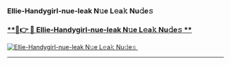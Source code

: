 ### Ellie-Handygirl-nue-leak N𝚞e L𝚎a𝚔 Nu𝚍e𝚜   

### [ **🔗👉 🔴 Ellie-Handygirl-nue-leak N𝚞e L𝚎a𝚔 Nu𝚍e𝚜 **](https://taap.it/xNRuk4)  

[![Ellie-Handygirl-nue-leak N𝚞e L𝚎a𝚔 Nu𝚍e𝚜 ](https://i.imgur.com/0qMVB7G.gif)](https://taap.it/xNRuk4)  

___  
